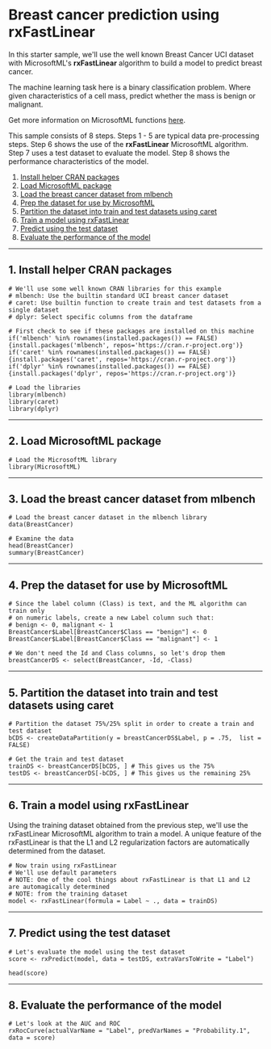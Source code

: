 # Breast cancer prediction using rxFastLinear

In this starter sample, we'll use the well known Breast Cancer UCI dataset with MicrosoftML's **rxFastLinear** algorithm to build a model to predict breast cancer.

The machine learning task here is a binary classification problem. Where given characteristics of a cell mass, predict whether the mass is benign or malignant.

Get more information on MicrosoftML functions [here](https://msdn.microsoft.com/en-us/microsoft-r/microsoftml/microsoftml).

This sample consists of 8 steps. 
Steps 1 - 5 are typical data pre-processing steps.
Step 6 shows the use of the **rxFastLinear** MicrosoftML algorithm.
Step 7 uses a test dataset to evaluate the model.
Step 8 shows the performance characteristics of the model.

1. [Install helper CRAN packages](#a-install)
2. [Load MicrosoftML package](#a-mmlload)
3. [Load the breast cancer dataset from mlbench](#a-dsload)
4. [Prep the dataset for use by MicrosoftML](#a-prep)
5. [Partition the dataset into train and test datasets using caret](#a-split)
6. [Train a model using rxFastLinear](#a-train)
7. [Predict using the test dataset](#a-test)
8. [Evaluate the performance of the model](#a-eval)

---
## <a name="a-install"></a>1. Install helper CRAN packages

```
# We'll use some well known CRAN libraries for this example
# mlbench: Use the builtin standard UCI breast cancer dataset
# caret: Use builtin function to create train and test datasets from a single dataset
# dplyr: Select specific columns from the dataframe

# First check to see if these packages are installed on this machine
if('mlbench' %in% rownames(installed.packages()) == FALSE) {install.packages('mlbench', repos='https://cran.r-project.org')}
if('caret' %in% rownames(installed.packages()) == FALSE) {install.packages('caret', repos='https://cran.r-project.org')}
if('dplyr' %in% rownames(installed.packages()) == FALSE) {install.packages('dplyr', repos='https://cran.r-project.org')}

# Load the libraries
library(mlbench)
library(caret)
library(dplyr)
```

---
## <a name="a-mmlload"></a>2. Load MicrosoftML package

```
# Load the MicrosoftML library
library(MicrosoftML)
```

---
## <a name="a-dsload"></a>3. Load the breast cancer dataset from mlbench

```
# Load the breast cancer dataset in the mlbench library
data(BreastCancer)

# Examine the data
head(BreastCancer)
summary(BreastCancer)
```

---
## <a name="a-prep"></a>4. Prep the dataset for use by MicrosoftML

```
# Since the label column (Class) is text, and the ML algorithm can train only
# on numeric labels, create a new Label column such that:
# benign <- 0, malignant <- 1
BreastCancer$Label[BreastCancer$Class == "benign"] <- 0
BreastCancer$Label[BreastCancer$Class == "malignant"] <- 1

# We don't need the Id and Class columns, so let's drop them
breastCancerDS <- select(BreastCancer, -Id, -Class)
```

---
## <a name="a-split"></a>5. Partition the dataset into train and test datasets using caret

```
# Partition the dataset 75%/25% split in order to create a train and test dataset
bCDS <- createDataPartition(y = breastCancerDS$Label, p = .75,  list = FALSE)

# Get the train and test dataset
trainDS <- breastCancerDS[bCDS, ] # This gives us the 75%
testDS <- breastCancerDS[-bCDS, ] # This gives us the remaining 25%
```

---
## <a name="a-train"></a>6. Train a model using rxFastLinear
Using the training dataset obtained from the previous step, we'll use the rxFastLinear MicrosoftML algorithm to train a model. 
A unique feature of the rxFastLinear is that the L1 and L2 regularization factors are automatically determined from the dataset.

```
# Now train using rxFastLinear
# We'll use default parameters
# NOTE: One of the cool things about rxFastLinear is that L1 and L2 are automagically determined
# NOTE: from the training dataset
model <- rxFastLinear(formula = Label ~ ., data = trainDS)
```

---
## <a name="a-test"></a>7. Predict using the test dataset

```
# Let's evaluate the model using the test dataset
score <- rxPredict(model, data = testDS, extraVarsToWrite = "Label")

head(score)
```

---
## <a name="a-eval"></a>8. Evaluate the performance of the model

```
# Let's look at the AUC and ROC
rxRocCurve(actualVarName = "Label", predVarNames = "Probability.1", data = score)
```
